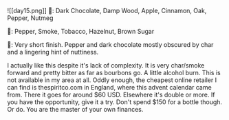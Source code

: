 ![[day15.png]]
👃: Dark Chocolate, Damp Wood, Apple, Cinnamon, Oak, Pepper, Nutmeg

👅: Pepper, Smoke, Tobacco, Hazelnut, Brown Sugar

🏁: Very short finish. Pepper and dark chocolate mostly obscured by char and a lingering hint of nuttiness.

I actually like this despite it's lack of complexity.  It is very char/smoke forward and pretty bitter as far as bourbons go.  A little alcohol burn.  This is not available in my area at all.  Oddly enough, the cheapest online retailer I can find is thespiritco.com in England, where this advent calendar came from.  There it goes for around $60 USD.  Elsewhere it's double or more.  If you have the opportunity, give it a try.  Don't spend $150 for a bottle though.  Or do.  You are the master of your own finances.